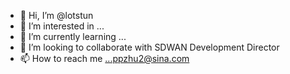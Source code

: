 - 👋 Hi, I’m @lotstun
- 👀 I’m interested in ...
- 🌱 I’m currently learning ...
- 💞️ I’m looking to collaborate with SDWAN Development Director
- 📫 How to reach me ...ppzhu2@sina.com

<!---
lotstun/lotstun is a ✨ special ✨ repository because its `README.md` (this file) appears on your GitHub profile.
You can click the Preview link to take a look at your changes.
--->

